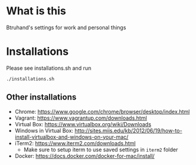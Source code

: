 # What is this

Btruhand's settings for work and personal things

# Installations
Please see installations.sh and run
```
./installations.sh
```

## Other installations
- Chrome: https://www.google.com/chrome/browser/desktop/index.html
- Vagrant: https://www.vagrantup.com/downloads.html
- Virtual Box: https://www.virtualbox.org/wiki/Downloads
- Windows in Virtual Box: http://sites.miis.edu/kb/2012/06/19/how-to-install-virtualbox-and-windows-on-your-mac/
- iTerm2: https://www.iterm2.com/downloads.html
  - Make sure to setup iterm to use saved settings in ```iterm2``` folder
- Docker: https://docs.docker.com/docker-for-mac/install/
